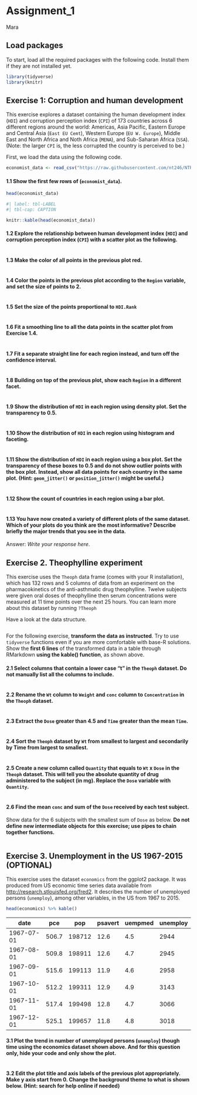 # Assignment_1
Mara

## Load packages

To start, load all the required packages with the following code.
Install them if they are not installed yet.

``` r
library(tidyverse)
library(knitr)
```

## Exercise 1: Corruption and human development

This exercise explores a dataset containing the human development index
(`HDI`) and corruption perception index (`CPI`) of 173 countries across
6 different regions around the world: Americas, Asia Pacific, Eastern
Europe and Central Asia (`East EU Cemt`), Western Europe
(`EU W. Europe`), Middle East and North Africa and Noth Africa (`MENA`),
and Sub-Saharan Africa (`SSA`). (Note: the larger `CPI` is, the less
corrupted the country is perceived to be.)

First, we load the data using the following code.

``` r
economist_data <- read_csv("https://raw.githubusercontent.com/nt246/NTRES-6100-data-science/master/datasets/EconomistData.csv")
```

#### 1.1 Show the first few rows of (`economist_data`).

``` r
head(economist_data)

#| label: tbl-LABEL
#| tbl-cap: CAPTION

knitr::kable(head(economist_data))
```

#### 1.2 Explore the relationship between human development index (`HDI`) and corruption perception index (`CPI`) with a scatter plot as the following.

``` r
```

#### 1.3 Make the color of all points in the previous plot red.

``` r
```

#### 1.4 Color the points in the previous plot according to the `Region` variable, and set the size of points to 2.

``` r
```

#### 1.5 Set the size of the points proportional to `HDI.Rank`

``` r
```

#### 1.6 Fit a **smoothing line** to **all** the data points in the scatter plot from Exercise 1.4.

``` r
```

#### 1.7 Fit a separate **straight line** for **each region** instead, and turn off the confidence interval.

``` r
```

#### 1.8 Building on top of the previous plot, show each `Region` in a different facet.

``` r
```

#### 1.9 Show the distribution of `HDI` in each region using density plot. Set the transparency to 0.5.

``` r
```

#### 1.10 Show the distribution of `HDI` in each region using histogram and faceting.

``` r
```

#### 1.11 Show the distribution of `HDI` in each region using a box plot. Set the transparency of these boxes to 0.5 and do not show outlier points with the box plot. Instead, show all data points for each country in the same plot. (Hint: `geom_jitter()` or `position_jitter()` might be useful.)

``` r
```

#### 1.12 Show the count of countries in each region using a bar plot.

``` r
```

#### 1.13 You have now created a variety of different plots of the same dataset. Which of your plots do you think are the most informative? Describe briefly the major trends that you see in the data.

Answer: *Write your response here*.

## Exercise 2. Theophylline experiment

This exercise uses the `Theoph` data frame (comes with your R
installation), which has 132 rows and 5 columns of data from an
experiment on the pharmacokinetics of the anti-asthmatic drug
theophylline. Twelve subjects were given oral doses of theophylline then
serum concentrations were measured at 11 time points over the next 25
hours. You can learn more about this dataset by running `?Theoph`

Have a look at the data structure.

``` r
```

For the following exercise, **transform the data as instructed**. Try to
use `tidyverse` functions even if you are more comfortable with base-R
solutions. Show the **first 6 lines** of the transformed data in a table
through RMarkdown **using the kable() function**, as shown above.

#### 2.1 Select columns that contain a lower case “t” in the `Theoph` dataset. Do not manually list all the columns to include.

``` r
```

#### 2.2 Rename the `Wt` column to `Weight` and `conc` column to `Concentration` in the `Theoph` dataset.

``` r
```

#### 2.3 Extract the `Dose` greater than 4.5 and `Time` greater than the mean `Time`.

``` r
```

#### 2.4 Sort the `Theoph` dataset by `Wt` from smallest to largest and secondarily by Time from largest to smallest.

``` r
```

#### 2.5 Create a new column called `Quantity` that equals to `Wt` x `Dose` in the `Theoph` dataset. This will tell you the absolute quantity of drug administered to the subject (in mg). Replace the `Dose` variable with `Quantity`.

``` r
```

#### 2.6 Find the mean `conc` and sum of the `Dose` received by each test subject.

Show data for the 6 subjects with the smallest sum of `Dose` as below.
**Do not define new intermediate objects for this exercise; use pipes to
chain together functions.**

``` r
```

## Exercise 3. Unemployment in the US 1967-2015 (OPTIONAL)

This exercise uses the dataset `economics` from the ggplot2 package. It
was produced from US economic time series data available from
<http://research.stlouisfed.org/fred2>. It describes the number of
unemployed persons (`unemploy`), among other variables, in the US from
1967 to 2015.

``` r
head(economics) %>% kable()
```

| date       | pce   | pop    | psavert | uempmed | unemploy |
|------------|-------|--------|---------|---------|----------|
| 1967-07-01 | 506.7 | 198712 | 12.6    | 4.5     | 2944     |
| 1967-08-01 | 509.8 | 198911 | 12.6    | 4.7     | 2945     |
| 1967-09-01 | 515.6 | 199113 | 11.9    | 4.6     | 2958     |
| 1967-10-01 | 512.2 | 199311 | 12.9    | 4.9     | 3143     |
| 1967-11-01 | 517.4 | 199498 | 12.8    | 4.7     | 3066     |
| 1967-12-01 | 525.1 | 199657 | 11.8    | 4.8     | 3018     |

#### 3.1 Plot the trend in number of unemployed persons (`unemploy`) though time using the economics dataset shown above. And for this question only, **hide your code and only show the plot**.

``` r
```

#### 3.2 Edit the plot title and axis labels of the previous plot appropriately. Make y axis start from 0. Change the background theme to what is shown below. (Hint: search for help online if needed)

``` r
```
